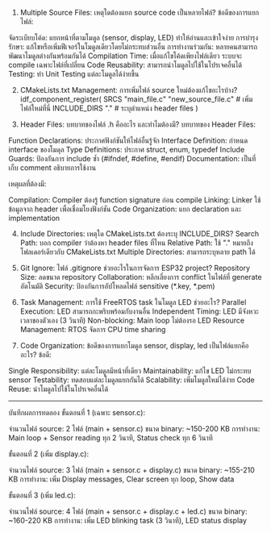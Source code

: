 1. Multiple Source Files: เหตุใดต้องแยก source code เป็นหลายไฟล์?
ข้อดีของการแยกไฟล์:

จัดระเบียบโค้ด: แยกหน้าที่ตามโมดูล (sensor, display, LED) ทำให้อ่านและเข้าใจง่าย
การบำรุงรักษา: แก้ไขหรือเพิ่มฟีเจอร์ในโมดูลเดียวโดยไม่กระทบส่วนอื่น
การทำงานร่วมกัน: หลายคนสามารถพัฒนาโมดูลต่างกันพร้อมกันได้
Compilation Time: เมื่อแก้ไขโค้ดเพียงไฟล์เดียว ระบบจะ compile เฉพาะไฟล์ที่เปลี่ยน
Code Reusability: สามารถนำโมดูลไปใช้ในโปรเจคอื่นได้
Testing: ทำ Unit Testing แต่ละโมดูลได้ง่ายขึ้น


2. CMakeLists.txt Management: การเพิ่มไฟล์ source ใหม่ต้องแก้ไขอะไรบ้าง?
idf_component_register(
    SRCS 
        "main_file.c"
        "new_source_file.c"    # เพิ่มไฟล์ใหม่ที่นี่
    INCLUDE_DIRS 
        "."                    # ระบุตำแหน่ง header files
)

3. Header Files: บทบาทของไฟล์ .h คืออะไร และทำไมต้องมี?
บทบาทของ Header Files:

Function Declarations: ประกาศฟังก์ชันให้ไฟล์อื่นรู้จัก
Interface Definition: กำหนด interface ของโมดุล
Type Definitions: ประกาศ struct, enum, typedef
Include Guards: ป้องกันการ include ซ้ำ (#ifndef, #define, #endif)
Documentation: เป็นที่เก็บ comment อธิบายการใช้งาน

เหตุผลที่ต้องมี:

Compilation: Compiler ต้องรู้ function signature ก่อน compile
Linking: Linker ใช้ข้อมูลจาก header เพื่อเชื่อมโยงฟังก์ชัน
Code Organization: แยก declaration และ implementation

4. Include Directories: เหตุใด CMakeLists.txt ต้องระบุ INCLUDE_DIRS?
Search Path: บอก compiler ว่าต้องหา header files ที่ไหน
Relative Path: ใช้ "." หมายถึงโฟลเดอร์เดียวกับ CMakeLists.txt
Multiple Directories: สามารถระบุหลาย path ได้

5. Git Ignore: ไฟล์ .gitignore ช่วยอะไรในการจัดการ ESP32 project?
Repository Size: ลดขนาด repository
Collaboration: หลีกเลี่ยงการ conflict ในไฟล์ที่ generate อัตโนมัติ
Security: ป้องกันการอัปโหลดไฟล์ sensitive (*.key, *.pem)

6. Task Management: การใช้ FreeRTOS task ในโมดูล LED ช่วยอะไร?
Parallel Execution: LED สามารถกะพริบพร้อมกับงานอื่น
Independent Timing: LED มีจังหวะเวลาของตัวเอง (3 วินาที)
Non-blocking: Main loop ไม่ต้องรอ LED
Resource Management: RTOS จัดการ CPU time sharing

7. Code Organization: ข้อดีของการแยกโมดูล sensor, display, led เป็นไฟล์แยกคืออะไร?
ข้อดี:

Single Responsibility: แต่ละโมดูลมีหน้าที่เดียว
Maintainability: แก้ไข LED ไม่กระทบ sensor
Testability: ทดสอบแต่ละโมดูลแยกกันได้
Scalability: เพิ่มโมดูลใหม่ได้ง่าย
Code Reuse: นำโมดูลไปใช้ในโปรเจคอื่นได้


---------------------------------------------
บันทึกผลการทดลอง
ขั้นตอนที่ 1 (เฉพาะ sensor.c):

จำนวนไฟล์ source: 2 ไฟล์ (main + sensor.c)
ขนาด binary: ~150-200 KB
การทำงาน: Main loop + Sensor reading ทุก 2 วินาที, Status check ทุก 6 วินาที

ขั้นตอนที่ 2 (เพิ่ม display.c):

จำนวนไฟล์ source: 3 ไฟล์ (main + sensor.c + display.c)
ขนาด binary: ~155-210 KB
การทำงาน: เพิ่ม Display messages, Clear screen ทุก loop, Show data

ขั้นตอนที่ 3 (เพิ่ม led.c):

จำนวนไฟล์ source: 4 ไฟล์ (main + sensor.c + display.c + led.c)
ขนาด binary: ~160-220 KB
การทำงาน: เพิ่ม LED blinking task (3 วินาที), LED status display


